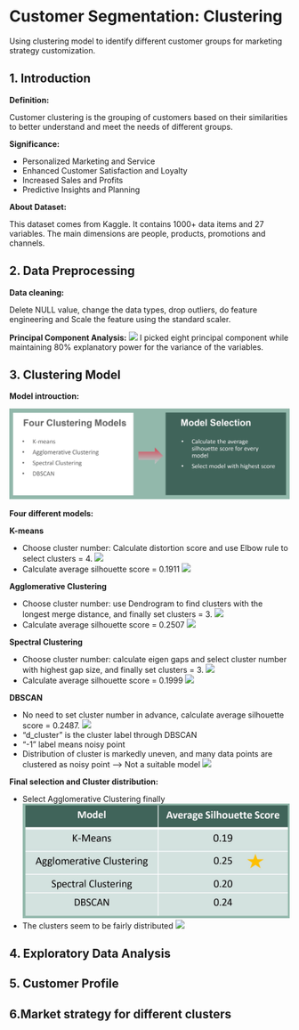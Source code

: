 # Customer Segmentation: Clustering
Using clustering model to identify different customer groups for marketing strategy customization.

## 1. Introduction

**Definition:**

Customer clustering is the grouping of customers based on their similarities to better understand and meet the needs of different groups.

**Significance:**
- Personalized Marketing and Service
- Enhanced Customer Satisfaction and Loyalty
- Increased Sales and Profits
- Predictive Insights and Planning

**About Dataset:**

This dataset comes from Kaggle. It contains 1000+ data items and 27 variables. The main dimensions are people, products, promotions and channels.

## 2. Data Preprocessing

**Data cleaning:** 

Delete NULL value, change the data types, drop outliers, do feature engineering and Scale the feature using the standard scaler.

**Principal Component Analysis:**
![](0.jpg)
I picked eight principal component while maintaining 80% explanatory power for the variance of the variables.

## 3. Clustering Model

**Model introuction:**

![](1.jpg)

**Four different models:**

**K-means**
- Choose cluster number: Calculate distortion score and use Elbow rule to select clusters = 4.
![](2.jpg)
- Calculate average silhouette score = 0.1911
![](3.jpg)

**Agglomerative Clustering**
- Choose cluster number: use Dendrogram to find clusters with the longest merge distance, and finally set clusters = 3.
![](4.jpg)
- Calculate average silhouette score = 0.2507
![](5.jpg)

**Spectral Clustering**
- Choose cluster number: calculate eigen gaps and select cluster number with highest gap size, and finally set clusters = 3.
![](6.jpg)
- Calculate average silhouette score = 0.1999
![](7.jpg)

**DBSCAN**
- No need to set cluster number in advance, calculate average silhouette score = 0.2487.
![](8.jpg)
- “d_cluster” is the cluster label through DBSCAN
- “-1” label means noisy point
- Distribution of cluster is markedly uneven, and many data points are clustered as noisy point --> Not a suitable model
![](9.jpg)

**Final selection and Cluster distribution:**
- Select Agglomerative Clustering finally
![](10.jpg)
- The clusters seem to be fairly distributed
![](11.jpg)

## 4. Exploratory Data Analysis



## 5. Customer Profile



## 6.Market strategy for different clusters








